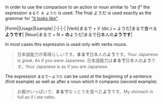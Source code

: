 In order to use the comparison to an action or noun similar to *"as if"* the expression `まるで A ようた` is used. The final ようだ is used exactly as the grammar for ["it looks like"](141).

|Form||Usage|Example|
|-|-|-|
|Verb|まるで + V (dic.) + ようだ|まるで食べる**ようです**|
|Noun|まるで + N + **の**ようだ|まるで日本人の**ようです**|

In most cases this expression is used only with verbs nouns.
>日本語能力が素晴らしいです。**まるで**日本人の**よう**です。Your Japanese is great. As if you were Japanese.
>日本語能力は**まるで**日本人の**よう**です。Your Japanese is as if you are Japanese.

The expression `まるで～ようた` can be used at the beginning of a sentence (first example) as well as after a noun which it compares (second example).

>お腹がいっぱいで、**まるで**なっとうを食べた**よう**です。My stomach is full as if I ate natto.